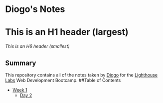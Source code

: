 # Diogo's Notes
# This is an H1 header (largest)
###### This is an H6 header (smallest)
## Summary
This repository contains all of the notes taken by [Diogo](https://github.com/SomarGuy) for the [Lighthouse Labs](https://www.lighthouselabs.ca/) Web Development Bootcamp.
##Table of Contents
* [Week 1](/Week_1)
  * [Day 2](/Week_1/Day_1)
 
